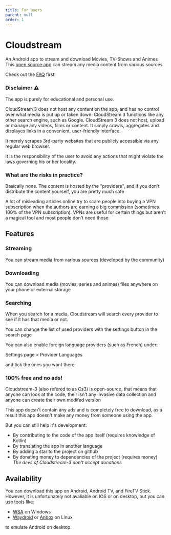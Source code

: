 ```yaml
---
title: For users
parent: null
order: 1
---
```


# Cloudstream
An Android app to stream and download Movies, TV-Shows and Animes
This [open source app](https://github.com/recloudstream/cloudstream) can stream any media content from various sources

Check out the [FAQ](../faq.md) first!

### Disclaimer ⚠️
The app is purely for educational and personal use.

CloudStream 3 does not host any content on the app, and has no control over what media is put up or taken down. CloudStream 3 functions like any other search engine, such as Google. CloudStream 3 does not host, upload or manage any videos, films or content. It simply crawls, aggregates and displayes links in a convenient, user-friendly interface.

It merely scrapes 3rd-party websites that are publicly accessible via any regular web browser.

It is the responsibility of the user to avoid any actions that might violate the laws governing his or her locality.

### What are the risks in practice?
Basically none. The content is hosted by the "providers", and if you don't distribute the content yourself, you are pretty much safe

A lot of misleading articles online try to scare people into buying a VPN subscription when the authors are earning a big commission (sometimes 100% of the VPN subscription).
VPNs are useful for certain things but aren't a magical tool and most people don't need those

## Features

### Streaming

You can stream media from various sources (developed by the community)

### Downloading

You can download media (movies, series and animes) files anywhere on your phone or external storage

### Searching

When you search for a media, Cloudstream will search every provider to see if it has that media or not.

You can change the list of used providers with the settings button in the search page

You can also enable foreign language providers (such as French) under:

Settings page > Provider Languages

and tick the ones you want there

### 100% free and no ads!

Cloudstream-3 (also refered to as Cs3) is open-source, that means that anyone can look at the code, their isn't any invasive data collection and anyone can create their own modifed version

This app doesn't contain any ads and is completely free to download, as a result this app doesn't make any money from someone using the app.

But you can still help it's development:

- By contributing to the code of the app itself (requires knowledge of Kotlin)
- By translating the app in another language
- By adding a star to the project on github
- By donating money to dependencies of the project (requires money) *The devs of Cloudstream-3 don't accept donations*

## Availability
You can download this app on Android, Android TV, and FireTV Stick. However, it is unfortunately not avaliable on IOS or on desktop, but you can use tools like:
- [WSA](https://docs.microsoft.com/en-us/windows/android/wsa/) on Windows
- [Waydroid](https://waydro.id/) or [Anbox](https://anbox.io/) on Linux

to emulate Android on desktop.
